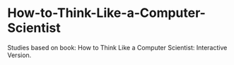# How-to-Think-Like-a-Computer-Scientist
Studies based on book: How to Think Like a Computer Scientist: Interactive Version. 
